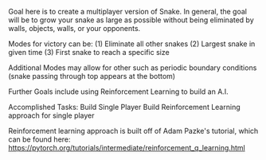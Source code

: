 
Goal here is to create a multiplayer version of Snake. In general, the goal will be to grow your snake as large as possible without being eliminated by walls, objects, walls, or your opponents.

Modes for victory can be:
(1) Eliminate all other snakes
(2) Largest snake in given time
(3) First snake to reach a specific size

Additional Modes may allow for other  such as periodic boundary conditions (snake passing through top appears at the bottom)

Further Goals include using Reinforcement Learning to build an A.I.

Accomplished Tasks:
Build Single Player
Build Reinforcement Learning approach for single player


Reinforcement learning approach is built off of Adam Pazke's tutorial, which can be found here:
https://pytorch.org/tutorials/intermediate/reinforcement_q_learning.html
